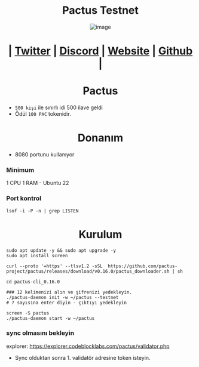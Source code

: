 
<h1 align="center"> Pactus Testnet</h1>

<div align="center">

![image](https://github.com/0xSocrates/Testnet-Rehberler/assets/108215275/fc854b16-a554-419c-afbf-f99de720060a)

#  | [Twitter](https://twitter.com/pactuschain/) | [Discord](https://discord.gg/pactus-795592769300987944) | [Website](https://pactus.org/) | [Github](https://github.com/pactus-project) |

</div>

<h1 align="center">Pactus</h1>

- `500 kişi` ile sınırlı idi 500 ilave geldi
- Ödül `100 PAC` tokenidir.



<h1 align="center">Donanım</h1>

- 8080 portunu kullanıyor


### Minimum
1 CPU 1 RAM - Ubuntu 22

### Port kontrol
```
lsof -i -P -n | grep LISTEN
```

<h1 align="center">Kurulum</h1>

```console
sudo apt update -y && sudo apt upgrade -y
sudo apt install screen

curl --proto '=https' --tlsv1.2 -sSL  https://github.com/pactus-project/pactus/releases/download/v0.16.0/pactus_downloader.sh | sh

cd pactus-cli_0.16.0

### 12 kelimenizi alın ve şifrenizi yedekleyin.
./pactus-daemon init -w ~/pactus --testnet
# 7 sayısına enter diyin - çıktıyı yedekleyin

screen -S pactus
./pactus-daemon start -w ~/pactus
```
### sync olmasını bekleyin
explorer: https://explorer.codeblocklabs.com/pactus/validator.php

- Sync olduktan sonra 1. validatör adresine token isteyin.
